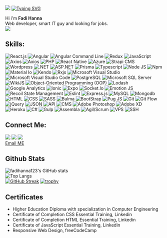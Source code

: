 <img src="https://github.com/fadihanna123/fadihanna123/blob/main/banner.png?raw=true" />
<a href="https://git.io/typing-svg"><img src="https://readme-typing-svg.herokuapp.com/?font=Fira+Code&pause=1000&width=435&lines=%7B+name%3A+%22Fadi+Hanna%22%2C+age%3A+30+%7D;%7B+hobbies%3A++%5B%27gaming%27%2C+%27coding%27%5D+%7D" alt="Typing SVG" /></a> <br />

Hi i'm <b>Fadi Hanna</b> <br />
Web developer, smart IT guy and looking for jobs. <br />
<img src="https://emojipedia-us.s3.dualstack.us-west-1.amazonaws.com/thumbs/160/apple/279/man-technologist_1f468-200d-1f4bb.png" />

## Skills:

<img src="https://img.shields.io/badge/-React.js-blueviolet" alt="React.js" loading="lazy" /> <img src="https://img.shields.io/badge/-Angular-darkred" alt="Angular" loading="lazy" />
<img src="https://img.shields.io/badge/-Angular Command Line-darkred" alt="Angular Command Line" loading="lazy" />
<img src="https://img.shields.io/badge/-Redux-blueviolet" alt="Redux" loading="lazy" />
<img src="https://img.shields.io/badge/-JavaScript-blueviolet" alt="JavaScript" loading="lazy" />
<img src="https://img.shields.io/badge/-Axios-blueviolet" alt="Axios" loading="lazy" />
<img src="https://img.shields.io/badge/-Jest-green" alt="Axios" loading="lazy" />
<img src="https://img.shields.io/badge/-PHP-blue" alt="PHP" loading="lazy" />
<img src="https://img.shields.io/badge/-React Native-blue" alt="React Native" loading="lazy" />
<img src="https://img.shields.io/badge/-Azure-blue" alt="Azure" aria-label="Azure" loading="lazy" />
<img src="https://img.shields.io/badge/-Strapi-blue" alt="Strapi CMS" loading="lazy" />
<img src="https://img.shields.io/badge/-Wordpress-blue" alt="Wordpress" loading="lazy" />
<img src="https://img.shields.io/badge/-.NET-blueviolet" alt=".NET" loading="lazy" />
<img src="https://img.shields.io/badge/-ASP.NET-blueviolet" alt="ASP.NET" loading="lazy" />
<img src="https://img.shields.io/badge/-Prisma-white" alt="Prisma" loading="lazy" />
<img src="https://img.shields.io/badge/-Typescript-blue" alt="Typescript" loading="lazy" />
<img src="https://img.shields.io/badge/-Node JS-success" alt="Node JS" loading="lazy" />
<img src="https://img.shields.io/badge/-Npm-darkred" alt="Npm" loading="lazy" />
<img src="https://img.shields.io/badge/-Material Io-grey" alt="Material Io" loading="lazy" />
<img src="https://img.shields.io/badge/-Kendo-lightgreen" alt="Kendo" loading="lazy" />
<img src="https://img.shields.io/badge/-Rxjs-darkred" alt="Rxjs" loading="lazy" />
<img src="https://img.shields.io/badge/-Visual Studio-pink" alt="Microsoft Visual Studio" loading="lazy" /> <img src="https://img.shields.io/badge/-Visual Studio Code-blue" alt="Microsoft Visual Studio Code" loading="lazy" /> <img src="https://img.shields.io/badge/-PostgreSQL-blue" alt="PostgreSQL" loading="lazy" />
<img src="https://img.shields.io/badge/-Microsoft SQL Server-yellow" alt="Microsoft SQL Server" loading="lazy" />
<img src="https://img.shields.io/badge/-WikiJS-darkblue" alt="WikiJS" loading="lazy" />
<img src="https://img.shields.io/badge/-ObjectOriented Programming-light" alt="Object-Oriented Programming (OOP)" loading="lazy" />
<img src="https://img.shields.io/badge/-Lodash-silver" alt="Lodash" loading="lazy" />
<img src="https://img.shields.io/badge/-Google Analytics-darkred" alt="Google Analytics" loading="lazy" />
<img src="https://img.shields.io/badge/-Ionic-darkblue" alt="Ionic" loading="lazy" />
<img src="https://img.shields.io/badge/-Expo-black" alt="Expo" loading="lazy" />
<img src="https://img.shields.io/badge/-Socket.Io-black" alt="Socket.Io" loading="lazy" />
<img src="https://img.shields.io/badge/-Emotion JS-pink" alt="Emotion JS" loading="lazy" />
<img src="https://img.shields.io/badge/-Recoil State Management-darkblue" alt="Recoil State Management" loading="lazy" />
<img src="https://img.shields.io/badge/-Eslint-darkblue" alt="Eslint" loading="lazy" />
<img src="https://img.shields.io/badge/-Express.js-gray" alt="Express.js" loading="lazy" />
<img src="https://img.shields.io/badge/-MySQL-orange" alt="MySQL" loading="lazy" />
<img src="https://img.shields.io/badge/-Mongodb-success" alt="Mongodb" loading="lazy" />
<img src="https://img.shields.io/badge/-HTML-orange" alt="HTML" loading="lazy" />
<img src="https://img.shields.io/badge/-CSS-darkblue" alt="CSS" loading="lazy" />
<img src="https://img.shields.io/badge/-SASS-pink" alt="SASS" loading="lazy" />
<img src="https://img.shields.io/badge/-Bulma-green" alt="Bulma" loading="lazy" />
<img src="https://img.shields.io/badge/-Bootstrap-darkblue" alt="BootStrap" loading="lazy" />
<img src="https://img.shields.io/badge/-Pug JS-orange" alt="Pug JS" loading="lazy" />
<img src="https://img.shields.io/badge/-Git-black" alt="Git" loading="lazy" />
<img src="https://img.shields.io/badge/-Git Flow-black" alt="Git Flow" loading="lazy" />
<img src="https://img.shields.io/badge/-jQuery-black" alt="jQuery" loading="lazy" />
<img src="https://img.shields.io/badge/-JSON-black" alt="JSON" loading="lazy" />
<img src="https://img.shields.io/badge/-API-informational" alt="API" loading="lazy" />
<img src="https://img.shields.io/badge/-CMS-informational" alt="CMS" loading="lazy" />
<img src="https://img.shields.io/badge/-Adobe Photoshop-darkblue" loading="lazy" alt="Adobe Photoshop" />
<img src="https://img.shields.io/badge/-Adobe XD-darkred" alt="Adobe XD" loading="lazy" />
<img src="https://img.shields.io/badge/-Heroku-blue" alt="Heroku" loading="lazy" />
<img src="https://img.shields.io/badge/-Csharp-black" alt="C#" loading="lazy" />
<img src="https://img.shields.io/badge/-Gulp-darkred" alt="Gulp" loading="lazy" />
<img src="https://img.shields.io/badge/-Assembla-white" alt="Assembla" loading="lazy" />
<img src="https://img.shields.io/badge/-Agil/Scrum-darkred" alt="Agil/Scrum" loading="lazy" />
<img src="https://img.shields.io/badge/-VPS-blue" alt="VPS" loading="lazy" />
<img src="https://img.shields.io/badge/-SSH-black" alt="SSH" loading="lazy" />

## Connect Me:

[![](https://img.shields.io/badge/%20-Facebook-blue?color=blue&labelColor=blue&logo=facebook&logoColor=white)](https://www.facebook.com/profile.php?id=100029623099856)
[![](https://img.shields.io/badge/%20-Linkedin-blue?color=blue&labelColor=blue&logo=Linkedin&logoColor=white)](https://www.linkedin.com/in/fadi-hanna-5506401b0/)
[![](https://img.shields.io/badge/%20-Github-white?color=black&labelColor=white&logo=Github&logoColor=black)](https://github.com/fadihanna123) <br />
<a href="mailto:fhanna181@gmail.com">Email ME</a>

## Github Stats

![fadihanna123's GitHub stats](https://github-readme-stats.vercel.app/api?username=fadihanna123&show_icons=true&theme=radical) <br />
![Top Langs](https://github-readme-stats.vercel.app/api/top-langs/?username=fadihanna123&theme=tokyonight&langs_count=15) <br />
[![GitHub Streak](http://github-readme-streak-stats.herokuapp.com?user=fadihanna123&theme=synthwave&hide_border=true)](https://git.io/streak-stats)
[![trophy](https://github-profile-trophy.vercel.app/?username=fadihanna123)](https://github.com/ryo-ma/github-profile-trophy)

## Certificates

<ul>
<li> Higher Education Diploma with specialization in Computer Engineering </li>
<li> Certificate of Completion CSS Essential Training, Linkedin </li>
<li> Certificate of Completion HTML Essential Training, Linkedin </li>
<li> Certificate of JavaScript Essential Training, Linkedin </li>
<li> Responsive Web Design, freeCodeCamp </li>
</ul>
